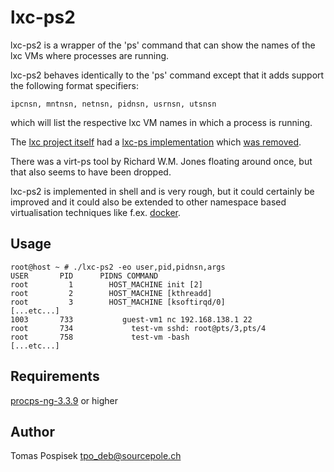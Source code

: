 lxc-ps2
=======

lxc-ps2 is a wrapper of the 'ps' command that can show
the names of the lxc VMs where processes are running.

lxc-ps2 behaves identically to the 'ps' command except
that it adds support the following format specifiers:

    ipcnsn, mntnsn, netnsn, pidnsn, usrnsn, utsnsn

which will list the respective lxc VM names in which a
process is running.

The [lxc project itself](https://github.com/lxc/lxc) had
a [lxc-ps implementation](https://github.com/lxc/lxc/blob/0306de4f280adc0cd5faa3cd365c584d61c9e383/src/lxc/lxc-ps.in)
which [was removed](https://github.com/lxc/lxc/commit/7f12cae956c003445e6ee182b414617b52532af6).

There was a virt-ps tool by Richard W.M. Jones floating
around once, but that also seems to have been dropped.

lxc-ps2 is implemented in shell and is very rough, but
it could certainly be improved and it could also be
extended to other namespace based virtualisation
techniques like f.ex.
[docker](https://duckduckgo.com/l/?kh=-1&uddg=https%3A%2F%2Fwww.docker.com%2F).

Usage
-----

    root@host ~ # ./lxc-ps2 -eo user,pid,pidnsn,args
    USER       PID      PIDNS COMMAND
    root         1        HOST_MACHINE init [2]
    root         2        HOST_MACHINE [kthreadd]
    root         3        HOST_MACHINE [ksoftirqd/0]
    [...etc...]
    1003       733           guest-vm1 nc 192.168.138.1 22
    root       734             test-vm sshd: root@pts/3,pts/4
    root       758             test-vm -bash
    [...etc...]


Requirements
------------
[procps-ng-3.3.9](http://sourceforge.net/projects/procps-ng/) or higher

Author
------

Tomas Pospisek <tpo_deb@sourcepole.ch>
